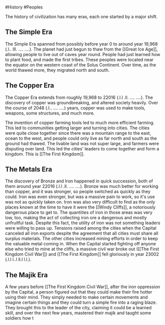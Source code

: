 #History #Peoples

The history of civilization has many eras, each one started by a major shift.

## The Simple Era
The Simple Era spanned from possibly before year 0 to around year 19,968 (.l.. lll. .... ....). The planet had just begun to thaw from the [[Great Ice Age]], allowing people to live out of caves year round. People had just learned how to plant food, and made the first tribes. These peoples were located near the equator on the western coast of the Solus Continent. Over time, as the world thawed more, they migrated north and south.
## The Copper Era
The Copper Era extends from roughly 19,968 to 22016 (.l.l .ll. .... ....). The discovery of copper was groundbreaking, and altered society heavily. Over the course of 2048 (.l.. .... ....) years, copper was used to make tools, weapons, some structures, and much more.

The invention of copper farming tools led to much more efficient farming. This led to communities getting larger and turning into cities. The cities were quite close together since there was a mountain range to the east, ocean to the west, and people could only live as far north and south as the ground had thawed. The livable land was not super large, and farmers were disputing over land. This led the cities' leaders to come together and form a kingdom. This is [[The First Kingdom]].
## The Metals Era
The discovery of Bronze and Iron happened in quick succession, both of them around year 22016 (.l.l .ll. .... ....). Bronze was much better for working than copper, and it was stronger, so people switched as quickly as they could. Iron was even stronger, but was a massive pain to work, so it's use was not as quickly taken on. Iron was also very difficult to find as the only places known at the time to have it were the [[Windy Cliffs]], a notoriously dangerous place to get to. The quantities of iron in those areas was very low, too, making the act of collecting iron ore a dangerous and mostly unfruitful task. Despite this fact, the utility of iron was not something leaders were willing to pass up. Tensions raised among the cities when the Capital canceled all iron exports despite the agreement that all cities must share all surplus materials. The other cities increased mining efforts in order to keep the valuable metal coming in. When the Capital started fighting off anyone else who tried to mine at the cliffs, a massive civil war broke out ([[The First Kingdom Civil War]]) and [[The First Kingdom]] fell gloriously in year 23002 (.l.l l..l ll.l l.l.).
## The Majik Era
A few years before [[The First Kingdom Civil War]], after the iron oppression by the Capital, a person figured out that they could make their fire hotter using their mind. They simply needed to make certain movements and imagine certain things and they could turn a simple fire into a raging blaze. They brought this to the leader of the city, claiming it could be a learned skill, and over the next few years, mastered their majik and taught some soldiers how t